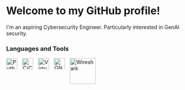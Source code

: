 # Welcome to my GitHub profile!

I'm an aspiring Cybersecurity Engineer. Particularly interested in GenAI security.

### Languages and Tools
<img align="left" alt="Python" width="30px" style="padding-right:10px;" src="https://github.com/user-attachments/assets/39b670b0-3dae-434c-908f-b6eaed5cdfbb"/>
<img align="left" alt="C/C++" width="30px" style="padding-right:10px;" src="https://github.com/user-attachments/assets/6e15e881-476b-457d-9f1e-697b41fed1db"/>
<img align="left" alt="VirtualBox" width="30px" style="padding-right:10px;" src="https://github.com/user-attachments/assets/50586dd5-9566-4d6a-9220-181ff873efff"/>
<img align="left" alt="GNS3" width="30px" style="padding-right:10px;" src="https://github.com/user-attachments/assets/d04c16a3-c3b4-4e38-99d9-c99d346973ce"/>
<img align="left" alt="Wireshark" width="70px" style="padding-right:10px;" src="https://github.com/user-attachments/assets/76a58cc1-2fb6-40e2-a5ec-fe4bd4fff1f3"/>
